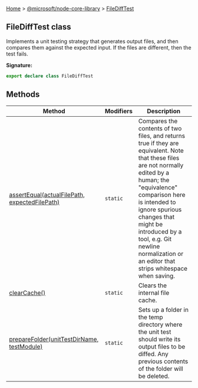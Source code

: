 [Home](./index) &gt; [@microsoft/node-core-library](./node-core-library.md) &gt; [FileDiffTest](./node-core-library.filedifftest.md)

## FileDiffTest class

Implements a unit testing strategy that generates output files, and then compares them against the expected input. If the files are different, then the test fails.

<b>Signature:</b>

```typescript
export declare class FileDiffTest 
```

## Methods

|  Method | Modifiers | Description |
|  --- | --- | --- |
|  [assertEqual(actualFilePath, expectedFilePath)](./node-core-library.filedifftest.assertequal.md) | `static` | Compares the contents of two files, and returns true if they are equivalent. Note that these files are not normally edited by a human; the "equivalence" comparison here is intended to ignore spurious changes that might be introduced by a tool, e.g. Git newline normalization or an editor that strips whitespace when saving. |
|  [clearCache()](./node-core-library.filedifftest.clearcache.md) | `static` | Clears the internal file cache. |
|  [prepareFolder(unitTestDirName, testModule)](./node-core-library.filedifftest.preparefolder.md) | `static` | Sets up a folder in the temp directory where the unit test should write its output files to be diffed. Any previous contents of the folder will be deleted. |

